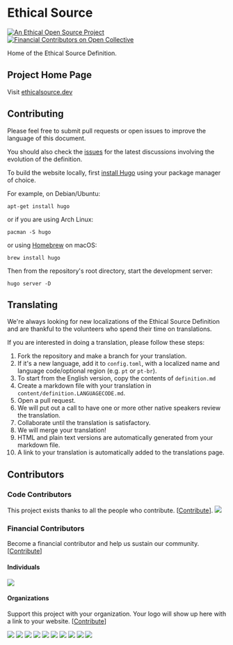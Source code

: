 # Ethical Source
[![An Ethical Open Source Project](https://img.shields.io/badge/open-ethical-%234baaaa)](https://img.shields.io/badge/open-ethical-%234baaaa) [![Financial Contributors on Open Collective](https://opencollective.com/ethical-source/all/badge.svg?label=financial+contributors)](https://opencollective.com/ethical-source) 

Home of the Ethical Source Definition.

## Project Home Page

Visit [ethicalsource.dev](https://ethicalsource.dev/)

## Contributing

Please feel free to submit pull requests or open issues to improve the language
of this document.

You should also check the [issues](https://github.com/ContributorCovenant/ethicalsource/issues)
for the latest discussions involving the evolution of the definition.

To build the website locally, first [install Hugo](https://gohugo.io/getting-started/installing)
using your package manager of choice.

For example, on Debian/Ubuntu:
```
apt-get install hugo
```

or if you are using Arch Linux:
```
pacman -S hugo
```

or using [Homebrew](https://brew.sh) on macOS:
```
brew install hugo
```

Then from the repository's root directory, start the development server:
```
hugo server -D
```

## Translating

We're always looking for new localizations of the Ethical Source Definition and are thankful to the volunteers who spend their time on translations.

If you are interested in doing a translation, please follow these steps:

1. Fork the repository and make a branch for your translation.
1. If it's a new language, add it to `config.toml`,
  with a localized name and language code/optional region (e.g. `pt` or `pt-br`).
1. To start from the English version, copy the contents of `definition.md`
1. Create a markdown file with your translation in `content/definition.LANGUAGECODE.md`.
1. Open a pull request.
1. We will put out a call to have one or more other native speakers review the translation.
1. Collaborate until the translation is satisfactory.
1. We will merge your translation!
1. HTML and plain text versions are automatically generated from your markdown file.
1. A link to your translation is automatically added to the translations page.

## Contributors

### Code Contributors

This project exists thanks to all the people who contribute. [[Contribute](CONTRIBUTING.md)].
<a href="https://github.com/EthicalSource/ethicalsource.dev/graphs/contributors"><img src="https://opencollective.com/ethical-source/contributors.svg?width=890&button=false" /></a>

### Financial Contributors

Become a financial contributor and help us sustain our community. [[Contribute](https://opencollective.com/ethical-source/contribute)]

#### Individuals

<a href="https://opencollective.com/ethical-source"><img src="https://opencollective.com/ethical-source/individuals.svg?width=890"></a>

#### Organizations

Support this project with your organization. Your logo will show up here with a link to your website. [[Contribute](https://opencollective.com/ethical-source/contribute)]

<a href="https://opencollective.com/ethical-source/organization/0/website"><img src="https://opencollective.com/ethical-source/organization/0/avatar.svg"></a>
<a href="https://opencollective.com/ethical-source/organization/1/website"><img src="https://opencollective.com/ethical-source/organization/1/avatar.svg"></a>
<a href="https://opencollective.com/ethical-source/organization/2/website"><img src="https://opencollective.com/ethical-source/organization/2/avatar.svg"></a>
<a href="https://opencollective.com/ethical-source/organization/3/website"><img src="https://opencollective.com/ethical-source/organization/3/avatar.svg"></a>
<a href="https://opencollective.com/ethical-source/organization/4/website"><img src="https://opencollective.com/ethical-source/organization/4/avatar.svg"></a>
<a href="https://opencollective.com/ethical-source/organization/5/website"><img src="https://opencollective.com/ethical-source/organization/5/avatar.svg"></a>
<a href="https://opencollective.com/ethical-source/organization/6/website"><img src="https://opencollective.com/ethical-source/organization/6/avatar.svg"></a>
<a href="https://opencollective.com/ethical-source/organization/7/website"><img src="https://opencollective.com/ethical-source/organization/7/avatar.svg"></a>
<a href="https://opencollective.com/ethical-source/organization/8/website"><img src="https://opencollective.com/ethical-source/organization/8/avatar.svg"></a>
<a href="https://opencollective.com/ethical-source/organization/9/website"><img src="https://opencollective.com/ethical-source/organization/9/avatar.svg"></a>
